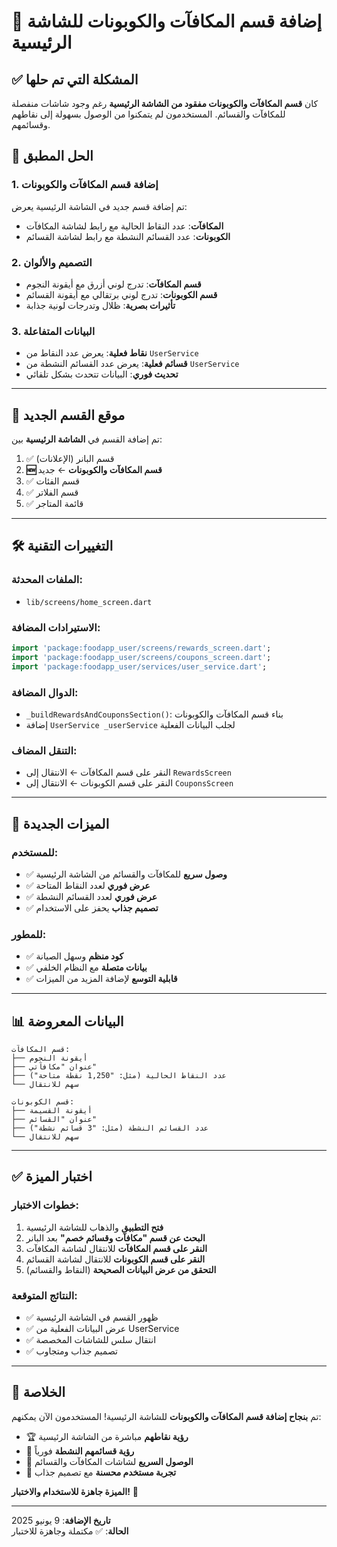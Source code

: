 # 🎁 إضافة قسم المكافآت والكوبونات للشاشة الرئيسية

## ✅ المشكلة التي تم حلها

كان **قسم المكافآت والكوبونات مفقود من الشاشة الرئيسية** رغم وجود شاشات منفصلة للمكافآت والقسائم. المستخدمون لم يتمكنوا من الوصول بسهولة إلى نقاطهم وقسائمهم.

## 🚀 الحل المطبق

### 1. إضافة قسم المكافآت والكوبونات
تم إضافة قسم جديد في الشاشة الرئيسية يعرض:
- **المكافآت**: عدد النقاط الحالية مع رابط لشاشة المكافآت
- **الكوبونات**: عدد القسائم النشطة مع رابط لشاشة القسائم

### 2. التصميم والألوان
- **قسم المكافآت**: تدرج لوني أزرق مع أيقونة النجوم
- **قسم الكوبونات**: تدرج لوني برتقالي مع أيقونة القسائم
- **تأثيرات بصرية**: ظلال وتدرجات لونية جذابة

### 3. البيانات المتفاعلة
- **نقاط فعلية**: يعرض عدد النقاط من `UserService`
- **قسائم فعلية**: يعرض عدد القسائم النشطة من `UserService`
- **تحديث فوري**: البيانات تتحدث بشكل تلقائي

---

## 📱 موقع القسم الجديد

تم إضافة القسم في **الشاشة الرئيسية** بين:
1. ✅ قسم البانر (الإعلانات)
2. **🆕 قسم المكافآت والكوبونات** ← جديد
3. ✅ قسم الفئات
4. ✅ قسم الفلاتر
5. ✅ قائمة المتاجر

---

## 🛠️ التغييرات التقنية

### الملفات المحدثة:
- `lib/screens/home_screen.dart`

### الاستيرادات المضافة:
```dart
import 'package:foodapp_user/screens/rewards_screen.dart';
import 'package:foodapp_user/screens/coupons_screen.dart';
import 'package:foodapp_user/services/user_service.dart';
```

### الدوال المضافة:
- `_buildRewardsAndCouponsSection()`: بناء قسم المكافآت والكوبونات
- إضافة `UserService _userService` لجلب البيانات الفعلية

### التنقل المضاف:
- النقر على قسم المكافآت ← الانتقال إلى `RewardsScreen`
- النقر على قسم الكوبونات ← الانتقال إلى `CouponsScreen`

---

## 🎯 الميزات الجديدة

### للمستخدم:
- ✅ **وصول سريع** للمكافآت والقسائم من الشاشة الرئيسية
- ✅ **عرض فوري** لعدد النقاط المتاحة
- ✅ **عرض فوري** لعدد القسائم النشطة
- ✅ **تصميم جذاب** يحفز على الاستخدام

### للمطور:
- ✅ **كود منظم** وسهل الصيانة
- ✅ **بيانات متصلة** مع النظام الخلفي
- ✅ **قابلية التوسع** لإضافة المزيد من الميزات

---

## 📊 البيانات المعروضة

```
قسم المكافآت:
├── أيقونة النجوم
├── عنوان "مكافآتي"
├── عدد النقاط الحالية (مثل: "1,250 نقطة متاحة")
└── سهم للانتقال

قسم الكوبونات:
├── أيقونة القسيمة
├── عنوان "القسائم"
├── عدد القسائم النشطة (مثل: "3 قسائم نشطة")
└── سهم للانتقال
```

---

## ✅ اختبار الميزة

### خطوات الاختبار:
1. **فتح التطبيق** والذهاب للشاشة الرئيسية
2. **البحث عن قسم "مكافآت وقسائم خصم"** بعد البانر
3. **النقر على قسم المكافآت** للانتقال لشاشة المكافآت
4. **النقر على قسم الكوبونات** للانتقال لشاشة القسائم
5. **التحقق من عرض البيانات الصحيحة** (النقاط والقسائم)

### النتائج المتوقعة:
- ✅ ظهور القسم في الشاشة الرئيسية
- ✅ عرض البيانات الفعلية من UserService
- ✅ انتقال سلس للشاشات المخصصة
- ✅ تصميم جذاب ومتجاوب

---

## 🎉 الخلاصة

تم **بنجاح إضافة قسم المكافآت والكوبونات** للشاشة الرئيسية! المستخدمون الآن يمكنهم:

- 🏆 **رؤية نقاطهم** مباشرة من الشاشة الرئيسية
- 🎫 **رؤية قسائمهم النشطة** فورياً
- 🚀 **الوصول السريع** لشاشات المكافآت والقسائم
- 💎 **تجربة مستخدم محسنة** مع تصميم جذاب

**الميزة جاهزة للاستخدام والاختبار!** 🎯

---

**تاريخ الإضافة**: 9 يونيو 2025  
**الحالة**: ✅ مكتملة وجاهزة للاختبار
